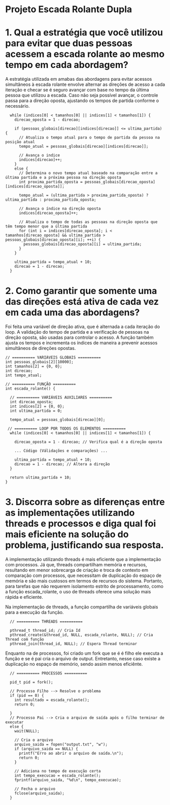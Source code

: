 # Projeto Escada Rolante Dupla


# 1.  Qual a estratégia que você utilizou para evitar que duas pessoas acessem a escada rolante ao mesmo tempo em cada abordagem?

A estratégia utilizada em amabas das abordagens para evitar acessos simultâneos à escada rolante envolve alternar as direções de acesso a cada iteração e checar se é seguro avançar com base no tempo da última pessoa que utilizou a escada. Caso não seja possível avançar, o controle passa para a direção oposta, ajustando os tempos de partida conforme o necessário.

```
  while (indices[0] < tamanhos[0] || indices[1] < tamanhos[1]) {
    direcao_oposta = 1 - direcao;

    if (pessoas_globais[direcao][indices[direcao]] <= ultima_partida) {
      // Atualiza o tempo atual para o tempo de partida da pessoa na posição atual
      tempo_atual = pessoas_globais[direcao][indices[direcao]];

      // Avança o indice
      indices[direcao]++;
    } 
    else {
      // Determina o novo tempo atual baseado na comparação entre a última partida e a próxima pessoa na direção oposta
      int proxima_partida_oposta = pessoas_globais[direcao_oposta][indices[direcao_oposta]];

      tempo_atual = (ultima_partida > proxima_partida_oposta) ? ultima_partida : proxima_partida_oposta;

      // Avança o índice na direção oposta
      indices[direcao_oposta]++;

      // Atualiza o tempo de todas as pessoas na direção oposta que têm tempo menor que a última partida
      for (int i = indices[direcao_oposta]; i < tamanhos[direcao_oposta] && ultima_partida > pessoas_globais[direcao_oposta][i]; ++i) {
        pessoas_globais[direcao_oposta][i] = ultima_partida;
      }
    }

    ultima_partida = tempo_atual + 10;
    direcao = 1 - direcao;
  }
```

# 2. Como garantir que somente uma das direções está ativa de cada vez em cada uma das abordagens?

Foi feita uma variável de direção ativa, que é alternada a cada iteração do loop. A validação do tempo de partida e a verificação de pessoas na direção oposta, são usadas para controlar o acesso. A função também ajusta os tempos e incrementa os índices de maneira a prevenir acessos simultâneos de direções opostas.

```
// ========== VARIÁVEIS GLOBAIS ==========
int pessoas_globais[2][10000];
int tamanhos[2] = {0, 0};
int direcao;
int tempo_atual;

// ========== FUNÇÃO ==========
int escada_rolante() {

  // ========== VARIÁVEIS AUXILIARES ==========
  int direcao_oposta;
  int indices[2] = {0, 0};
  int ultima_partida = 0;

  tempo_atual = pessoas_globais[direcao][0];

 // ========== LOOP POR TODOS OS ELEMENTOS ==========
  while (indices[0] < tamanhos[0] || indices[1] < tamanhos[1]) {

    direcao_oposta = 1 - direcao; // Verifica qual é a direção oposta
   
    ... Código (Válidações e comparações) ...

    ultima_partida = tempo_atual + 10;
    direcao = 1 - direcao; // Altera a direção
  }

  return ultima_partida + 10;
}

```

# 3. Discorra sobre as diferenças entre as implementações utilizando threads e processos e diga qual foi mais eficiente na solução do problema, justificando sua resposta.

A implementação utilizando threads é mais eficiente que a implementação com processos. Já que, threads compartilham memória e recursos, resultando em menor sobrecarga de criação e troca de contexto em comparação com processos, que necessitam de duplicação do espaço de memória e são mais custosos em termos de recursos do sistema. Portanto, para tarefas que não requerem isolamento estrito de processamento, como a função escada_rolante, o uso de threads oferece uma solução mais rápida e eficiente.

Na implementação de threads, a função compartilha de variáveis globais para a execução da função.
```
  // ========== THREADS ==========

  pthread_t thread_id; // Cria Id
  pthread_create(&thread_id, NULL, escada_rolante, NULL); // Cria Thread com função
  pthread_join(thread_id, NULL); // Espera Thread terminar
```
Enquanto na de processos, foi criado um fork que se é é filho ele executa a função e se é pai cria o arquivo de output. Entretanto, nesse caso existe a duplicação no espaço de memório, sendo assim menos eficiênte.

```
  // ========== PROCESSOS ==========

  pid_t pid = fork();

  // Processo Filho --> Resolve o problema
  if (pid == 0) {
    int resultado = escada_rolante();
    return 0;

  }
  // Processo Pai --> Cria o arquivo de saída após o filho terminar de executar
  else {
    wait(NULL);

    // Cria o arquivo
    arquivo_saida = fopen("output.txt", "w");
    if (arquivo_saida == NULL) {
      printf("Erro ao abrir o arquivo de saída.\n");
      return 0;
    }

    // Adiciona no tempo de execução certa
    int tempo_execucao = escada_rolante();
    fprintf(arquivo_saida, "%d\n", tempo_execucao);

    // Fecha o arquivo
    fclose(arquivo_saida);
  }
```
